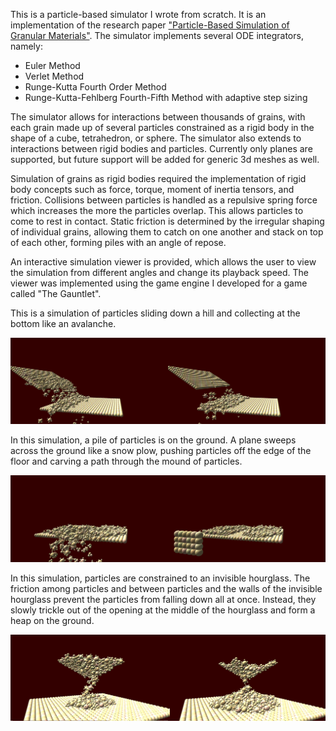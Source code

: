 This is a particle-based simulator I wrote from scratch. It is an implementation
of the research paper ["Particle-Based Simulation of Granular Materials"](http://wnbell.com/media/2005-07-SCA-Granular/BeYiMu2005.pdf).
The simulator implements several ODE integrators, namely:
- Euler Method
- Verlet Method
- Runge-Kutta Fourth Order Method
- Runge-Kutta-Fehlberg Fourth-Fifth Method with adaptive step sizing

The simulator allows for interactions between thousands of grains, with each grain
made up of several particles constrained as a rigid body in the shape of a cube,
tetrahedron, or sphere. The simulator also extends to interactions between rigid
bodies and particles. Currently only planes are supported, but future support will
be added for generic 3d meshes as well.

Simulation of grains as rigid bodies required the implementation of rigid body
concepts such as force, torque, moment of inertia tensors, and friction. Collisions
between particles is handled as a repulsive spring force which increases the more
the particles overlap. This allows particles to come to rest in contact. Static
friction is determined by the irregular shaping of individual grains, allowing them
to catch on one another and stack on top of each other, forming piles with an angle
of repose.

An interactive simulation viewer is provided, which allows the user to view the
simulation from different angles and change its playback speed. The viewer was 
implemented using the game engine I developed for a game called "The Gauntlet".

This is a simulation of particles sliding down a hill and collecting at the bottom
like an avalanche.

![Avalanche](GranularSimulator/images/avalanche.png "Avalanche")

In this simulation, a pile of particles is on the ground. A plane sweeps across
the ground like a snow plow, pushing particles off the edge of the floor and 
carving a path through the mound of particles.

![Plow](GranularSimulator/images/plow.png "Plow")

In this simulation, particles are constrained to an invisible hourglass. The friction
among particles and between particles and the walls of the invisible hourglass
prevent the particles from falling down all at once. Instead, they slowly trickle
out of the opening at the middle of the hourglass and form a heap on the ground.

![Hourglass](GranularSimulator/images/hourglass.png "Hourglass")